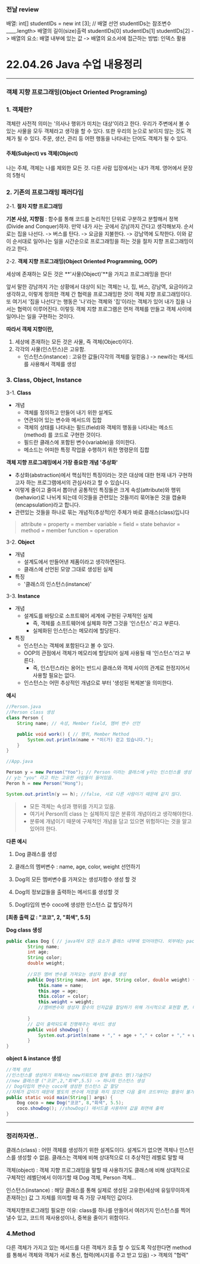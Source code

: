 ### 전날 review

배열: 
int[] studentIDs = new int [3]; // 배열 선언 studentIDs는 참조변수
____.length> 배열의 길이(size)출력
studentIDs[0]
studentIDs[1]
studentIDs[2]
-> 배열의 요소: 배열 내부에 있는 값
-> 배열의 요소서에 접근하는 방법: 인덱스 활용

# 22.04.26 Java 수업 내용정리
---

### 객체 지향 프로그래밍(Object Oriented Programing)

### 1. 객체란?
객체란 사전적 의미는 '의사나 행위가 미치는 대상'이라고 한다.
우리가 주변에서 볼 수 있는 사물을 모두 객체라고 생각을 할 수 있다.
또한 우리의 눈으로 보이지 않는 것도 객체가 될 수 있다. 주문, 생산, 관리 등 어떤 행동을 나타내는 단어도 객체가 될 수 있다.

#### 주체(Subject) vs **객체(Object)**

나는 주체, 객체는 나를 제외한 모든 것.
다른 사람 입장에서는 내가 객체.
영어에서 문장의 5형식

### 2. 기존의 프로그래밍 패러다임

2-1. **절차 지향 프로그래밍**

**기본 사상, 지향점** : 함수를 통해 코드를 논리적인 단위로 구분하고 분할해서 정복(Divide and Conquer)하자.
만약 내가 사는 곳에서 강남까지 간다고 생각해보자. 
순서로는 집을 나선다. -> 버스를 탄다. -> 요금을 지불한다. -> 강남역에 도착한다. 
이와 같이 순서대로 일어나는 일을 시간순으로 프로그래밍을 하는 것을 절차 지향 프로그래밍이라고 한다.

2-2. **객체 지향 프로그래밍(Object Oriented Programming, OOP)**

세상에 존재하는 모든 것은 **'사물(Object)'**을 가지고 프로그래밍을 한다!

앞서 말한 강남까지 가는 상황에서 대상이 되는 객체는 나, 집, 버스, 강남역, 요금이라고 생각하고, 이렇게 정의한 객체 간 협력을 프로그래밍한 것이 객체 지향 프로그래밍이다.
또 여기서 '집을 나선다'는 행동은 '나'라는 객체와 '집'이라는 객체가 있어 내가 집을 나서는 협력이 이루어진다. 이렇듯 객체 지향 프로그램은 먼저 객체를 만들고 객체 사이에 일어나는 일을 구현하는 것이다.


**따라서 객체 지향이란,**

1. 세상에 존재하는 모든 것은 사물, 즉 객체(Object)이다.
2. 각각의 사물(인스턴스)은 고유함.
   - 인스턴스(instance) : 고유한 값들(각각의 객체를 일컫음.) -> new라는 매서드를 사용해서 객체를 생성

### 3. Class, Object, Instance

3-1. **Class**
- 개념
  - 객체를 정의하고 만들어 내기 위한 설계도
  - 연관되어 있는 변수와 메서드의 집합
  - 객체의 상태를 나타내는 필드(field)와 객체의 행동을 나타내는 메소드(method) 를 코드로 구현한 것이다.
  - 필드란 클래스에 포함된 변수(variable)을 의미한다.
  - 메소드는 어떠한 특정 작업을 수행하기 위한 명령문의 집합

**객체 지향 프로그래밍에서 가장 중요한 개념 '추상화'**

- 추상화(abstraction)에서 핵심적인 특징이라는 것은 대상에 대한 현재 내가 구현하고자 하는 프로그램에서의 관심사라고 할 수 있습니다.  
- 이렇게 줄이고 줄여서 뽑아낸 공통적인 특징들은 크게 속성(attribute)와 행위(behavior)로 나뉘게 되는데 이것들을 관련있는 것들끼리 묶어놓은 것을 캡슐화(encapsulation)라고 합니다. 
- 관련있는 것들을 하나로 묶는 개념적(추상적)인 주체가 바로 클래스(class)입니다

> attribute = property = member variable = field = state
> behavior = method = member function = operation

3-2. **Object**
- 개념
  - 설계도에서 만들어낸 제품이라고 생각하면된다.
  - 클래스에 선언된 모양 그대로 생성된 실체
- 특징
  - '클래스의 인스턴스(instance)'
  
3-3. **Instance**
- 개념
  - 설계도를 바탕으로 소프트웨어 세계에 구현된 구체적인 실체
    - 즉, 객체를 소프트웨어에 실체화 하면 그것을 '인스턴스' 라고 부른다.
    - 실체화된 인스턴스는 메모리에 할당된다.
- 특징
  - 인스턴스는 객체에 포함된다고 볼 수 있다.
  - OOP의 관점에서 객체가 메모리에 할당되어 실제 사용될 때 '인스턴스'라고 부른다.
    - 즉, 인스턴스라는 용어는 반드시 클래스와 객체 사이의 관계로 한정지어서 사용할 필요는 없다.
  - 인스턴스는 어떤 추상적인 개념으로 부터 '생성된 복제본'을 의미한다.

**예시**
```java
//Person.java 
//Person class 생성 
class Person {
	String name; // 속성, Member field, 멤버 변수 선언

	public void work() { // 행위, Member Method
		System.out.println(name + "이(가) 걷고 있습니다.");
	}
}
```
```java
//App.java

Person y = new Person("Yoo"); // Person 이라는 클래스에 y라는 인스턴스를 생성
// y는 "you" 라고 하는 고유한 사람들이 들어있음.
Peron h = new Person("Hong");

System.out.println(y == h); //false, 서로 다른 사람이기 때문에 같지 않다.
```
> - 모든 객체는 속성과 행위를 가지고 있음.
> - 여기서 Person의 class 는 실체하지 않은 분류의 개념이라고 생각해야한다.
> - 분류에 개념이기 때문에 구체적인 개념을 담고 있으면 위험하다는 것을 알고있어야 한다.


**다른 예시**

1. Dog 클래스를 생성

1. 클래스의 멤버변수 : name, age, color, weight 선언하기

2. Dog의 모든 멤버변수를 가져오는 생성자함수 생성 할 것

3. Dog의 정보값들을 출력하는 메서드를 생성할 것 

4. Dog타입의 변수 coco에 생성한 인스턴스 값 할당하기

**[최종 출력 값 : "코코", 2, "회색", 5.5]**



**Dog class 생성**
```java
public class Dog { // java에서 모든 요소가 클래스 내부에 있어야한다. 외부에는 package선언과 import 문장외에 아무것도 선언하지 않는 점을  명심하자.
	    String name;
	    int age;
	    String color;
	    double weight;
	    
        //모든 멤버 변수를 가져오는 생성자 함수를 생성
	    public Dog(String name, int age, String color, double weight) {
			this.name = name;
			this.age = age;
			this.color = color;
			this.weight = weight;
            //멤버변수와 생성자 함수의 인자값을 할당하기 위해 가시적으로 표현할 뿐, 다른 변수이다.
			
		}
	    // 값이 출력되도록 진행해주는 메서드 생성
	    public void showDog() {
	        System.out.println(name + "," + age + "," + color + "," + weight);
        }
}
```
**object & instance 생성**
```java
//객체 생성
//인스턴스를 생성하기 위해서는 new키워드와 함께 클래스 명()기술한다
//new 클래스명 ("코코",2,"회색",5.5) -> 하나의 인스턴스 생성
// Dog타입의 변수는 coco에 생성한 인스턴스 값 할당
//자체가 값이기 때문에 별도의 변수에 저장을 하지 않으면 다음 줄의 코드부터는 활용이 불가능
public static void main(String[] args) {
    Dog coco = new Dog("코코", 8,"회색", 5.5); 
    coco.showDog(); //showDog() 매서드를 사용하여 값을 화면에 출력
}
```
---

### 정리하자면..

클래스(class) : 어떤 객체를 생성하기 위한 설계도이다. 
설계도가 없으면 객체나 인스턴스를 생성할 수 없음. 클래스는 객체에 비해 상대적으로 더 추상적인 레벨로 말할 때

객체(object) : 객체 지향 프로그래밍을 말할 때 사용하기도 클래스에 비해 상대적으로 구체적인 레벨단에서 이야기할 때
Dog 객체, Person 객체...

인스턴스(instance) : 해당 클래스를 통해 실제로 생성된 고유한(세상에 유일무이하게 존재하는) 값 그 자체를 의미할 때
즉 가장 구체적인 값이다.

객체지향프로그래밍 필요한 이유: class를 하나를 만들어서 여러가지 인스턴스를 찍어낼수 있고, 코드의 재사용성이나, 중복을 줄이기 위함이다.

### 4.Method
다른 객체가 가지고 있는 메서드를 다른 객체가 호출 할 수 있도록 작성한다면 method를 통해서 객체와 객체가 서로 통신, 협력(메시지를 주고 받고 있음) -> 객체의 "협력"




